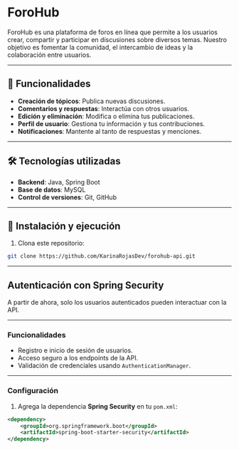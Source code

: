 # ForoHub

ForoHub es una plataforma de foros en línea que permite a los usuarios crear, compartir y participar en discusiones sobre diversos temas. Nuestro objetivo es fomentar la comunidad, el intercambio de ideas y la colaboración entre usuarios.

---

## 🌟 Funcionalidades

- **Creación de tópicos**: Publica nuevas discusiones.
- **Comentarios y respuestas**: Interactúa con otros usuarios.
- **Edición y eliminación**: Modifica o elimina tus publicaciones.
- **Perfil de usuario**: Gestiona tu información y tus contribuciones.
- **Notificaciones**: Mantente al tanto de respuestas y menciones.

---

## 🛠 Tecnologías utilizadas

- **Backend**: Java, Spring Boot
- **Base de datos**: MySQL 
- **Control de versiones**: Git, GitHub

---

## 🚀 Instalación y ejecución

1. Clona este repositorio:

```bash
git clone https://github.com/KarinaRojasDev/forohub-api.git
```

---
## Autenticación con Spring Security

A partir de ahora, solo los usuarios autenticados pueden interactuar con la API.

---

### Funcionalidades
- Registro e inicio de sesión de usuarios.
- Acceso seguro a los endpoints de la API.
- Validación de credenciales usando `AuthenticationManager`.

---

### Configuración
1. Agrega la dependencia **Spring Security** en tu `pom.xml`:

```xml
<dependency>
    <groupId>org.springframework.boot</groupId>
    <artifactId>spring-boot-starter-security</artifactId>
</dependency>

